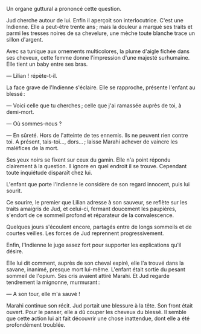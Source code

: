 Un organe guttural a prononcé cette question.

Jud cherche autour de lui. Enfin il aperçoit son interlocutrice. C'est une
Indienne. Elle a peut-être trente ans ; mais la douleur a marqué ses traits et parmi les tresses noires de sa chevelure, une mèche toute blanche trace un
sillon d'argent.

Avec sa tunique aux ornements multicolores, la plume d'aigle fichée dans
ses cheveux, cette femme donne l'impression d'une majesté surhumaine. Elle tient un baby entre ses bras.

— Lilian ! répète-t-il.

La face grave de l'Indienne s'éclaire. Elle se rapproche, présente l'enfant
au blessé :

— Voici celle que tu cherches ; celle que j'ai ramassée auprès de toi, à demi-mort.

— Où sommes-nous ?

— En sûreté. Hors de l'atteinte de tes ennemis. Ils ne peuvent rien contre
toi. A présent, tais-toi..., dors... ; laisse Marahi achever de vaincre les maléfices de la mort.

Ses yeux noirs se fixent sur ceux du gamin. Elle n'a point répondu clairement à la question. Il ignore en quel endroit il se trouve. Cependant toute inquiétude disparaît chez lui.

L'enfant que porte l'Indienne le considère de son regard innocent, puis lui
sourit.

Ce sourire, le premier que Lilian adresse à son sauveur, se reflète sur les
traits amaigris de Jud, et celui-ci, fermant doucement les paupières, s'endort de ce sommeil profond et réparateur de la convalescence.

Quelques jours s'écoulent encore, partagés entre de longs sommeils et de
courtes veilles. Les forces de Jud reprennent progressivement.

Enfin, l'Indienne le juge assez fort pour supporter les explications qu'il
désire.

Elle lui dit comment, auprès de son cheval expiré, elle l'a trouvé dans la
savane, inanimé, presque mort lui-même. L'enfant était sortie du pesant
sommeil de l'opium. Ses cris avaient attiré Marahi. Et Jud regarde tendrement la mignonne, murmurant :

— A son tour, elle m'a sauvé !

Marahi continue son récit. Jud portait une blessure à la tête. Son front était ouvert. Pour le panser, elle a dû couper les cheveux du blessé. Il semble que cette action lui ait fait découvrir une chose inattendue, dont elle a été profondément troublée.
